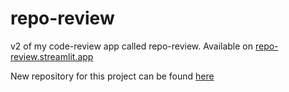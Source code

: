 # repo-review
v2 of my code-review app called repo-review. Available on [repo-review.streamlit.app](https://repo-review.streamlit.app/)

New repository for this project can be found [here](https://github.com/Foxicution/repo-review)
